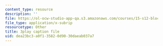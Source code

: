```yaml
---
content_type: resource
description: ''
file: https://ol-ocw-studio-app-qa.s3.amazonaws.com/courses/15-s12-blockchain-and-money-fall-2018/dea23bc3a0f135820d9030daeab037a7_0UvVOMZqpEA.srt
file_type: application/x-subrip
resourcetype: Other
title: 3play caption file
uid: dea23bc3-a0f1-3582-0d90-30daeab037a7
---
```

